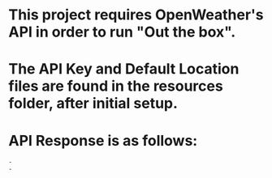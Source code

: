 # This project requires OpenWeather's API in order to run "Out the box".

# The API Key and Default Location files are found in the resources folder, after initial setup.

# API Response is as follows:
    -
    -
    
